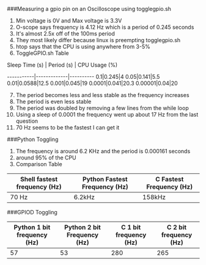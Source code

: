 ###Measuring a gpio pin on an Oscilloscope using togglegpio.sh
1. Min voltage is 0V and Max voltage is 3.3V
2. O-scope says frequency is 4.12 Hz which is a period of 0.245 seconds
3. It's almost 2.5x off of the 100ms period
4. They most likely differ because linux is preempting togglegpio.sh
5. htop says that the CPU is using anywhere from 3-5%
6. ToggleGPIO.sh Table

 Sleep Time (s)  | Period (s) | CPU Usage (%)

-----------|-------------|----------
0.1|0.245|4
0.05|0.141|5.5
0.01|0.0588|12.5
0.001|0.045|19
0.0001|0.041|20.3
0.00001|0.04|20

7. The period becomes less and less stable as the frequency increases
8. The period is even less stable
9. The period was doubled by removing a few lines from the while loop
10. Using a sleep of 0.0001 the frequency went up about 17 Hz from the last question
11. 70 Hz seems to be the fastest I can get it

###Python Toggling
1. The frequency is around 6.2 KHz and the period is 0.000161 seconds
2. around 95% of the CPU
3. Comparison Table

Shell fastest frequency (Hz) | Python Fastest Frequency (Hz) | C Fastest Frequency (Hz)
----------------------------|-------------------------------|--------------------------
70 Hz|6.2kHz|158kHz

###GPIOD Toggling

Python 1 bit frequency (Hz) | Python 2 bit Frequency (Hz) | C 1 bit frequency (Hz) | C 2 bit frequency (Hz)
----------|---------|--------|----------
57| 53 | 280 | 265 


